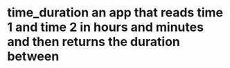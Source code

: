 # time_duration an app that reads time 1 and time 2 in hours and minutes and then returns the duration between 

